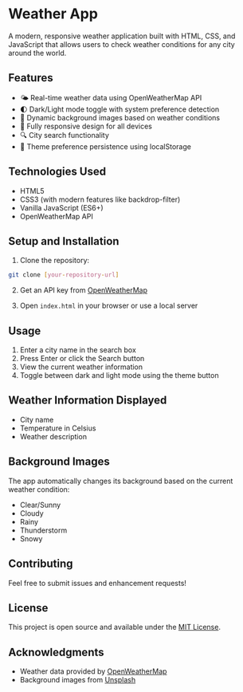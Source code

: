 # Weather App

A modern, responsive weather application built with HTML, CSS, and JavaScript that allows users to check weather conditions for any city around the world.

## Features

- 🌤️ Real-time weather data using OpenWeatherMap API
- 🌓 Dark/Light mode toggle with system preference detection
- 🎨 Dynamic background images based on weather conditions
- 📱 Fully responsive design for all devices
- 🔍 City search functionality
- 💾 Theme preference persistence using localStorage

## Technologies Used

- HTML5
- CSS3 (with modern features like backdrop-filter)
- Vanilla JavaScript (ES6+)
- OpenWeatherMap API

## Setup and Installation

1. Clone the repository:
```bash
git clone [your-repository-url]
```

2. Get an API key from [OpenWeatherMap](https://openweathermap.org/api)



5. Open `index.html` in your browser or use a local server

## Usage

1. Enter a city name in the search box
2. Press Enter or click the Search button
3. View the current weather information
4. Toggle between dark and light mode using the theme button

## Weather Information Displayed

- City name
- Temperature in Celsius
- Weather description

## Background Images

The app automatically changes its background based on the current weather condition:
- Clear/Sunny
- Cloudy
- Rainy
- Thunderstorm
- Snowy

## Contributing

Feel free to submit issues and enhancement requests!

## License

This project is open source and available under the [MIT License](LICENSE).

## Acknowledgments

- Weather data provided by [OpenWeatherMap](https://openweathermap.org/)
- Background images from [Unsplash](https://unsplash.com/) 
